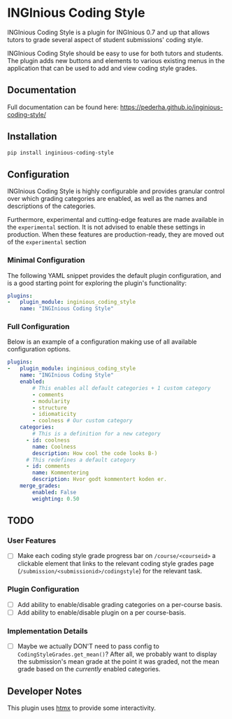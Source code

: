 # INGInious Coding Style

INGInious Coding Style is a plugin for INGInious 0.7 and up that allows tutors to grade several aspect of student submissions' coding style.

INGInious Coding Style should be easy to use for both tutors and students. The plugin adds new buttons and elements to various existing menus in the application that can be used to add and view coding style grades.

## Documentation

Full documentation can be found here: https://pederha.github.io/inginious-coding-style/


## Installation

```bash
pip install inginious-coding-style
```

## Configuration

INGInious Coding Style is highly configurable and provides granular control over which grading categories are enabled, as well as the names and descriptions of the categories.

Furthermore, experimental and cutting-edge features are made available in the `experimental` section. It is not advised to enable these settings in production. When these features are production-ready, they are moved out of the `experimental` section

### Minimal Configuration

The following YAML snippet provides the default plugin configuration, and is a good starting point for exploring the plugin's functionality:

```yml
plugins:
-   plugin_module: inginious_coding_style
    name: "INGInious Coding Style"
```

### Full Configuration

Below is an example of a configuration making use of all available configuration options.

```yml
plugins:
-   plugin_module: inginious_coding_style
    name: "INGInious Coding Style"
    enabled:
        # This enables all default categories + 1 custom category
        - comments
        - modularity
        - structure
        - idiomaticity
        - coolness # Our custom category
    categories:
        # This is a definition for a new category
      - id: coolness
        name: Coolness
        description: How cool the code looks B-)
      # This redefines a default category
      - id: comments
        name: Kommentering
        description: Hvor godt kommentert koden er.
    merge_grades:
        enabled: False
        weighting: 0.50
```

<!-- ## Known Issues -->

## TODO

### User Features

- [ ] Make each coding style grade progress bar on `/course/<courseid>` a clickable element that links to the relevant coding style grades page (`/submission/<submissionid>/codingstyle`) for
the relevant task.

### Plugin Configuration

- [ ] Add ability to enable/disable grading categories on a per-course basis.
- [ ] Add ability to enable/disable plugin on a per course-basis.

### Implementation Details

- [ ] Maybe we actually DON'T need to pass config to `CodingStyleGrades.get_mean()`? After all, we probably want to display the submission's mean grade at the point it was graded, not the mean grade based on the _currently_ enabled categories.

<!-- - [x] Complete -->
<!-- - [ ] Incomplete -->

## Developer Notes

This plugin uses [htmx](https://htmx.org/) to provide some interactivity.
